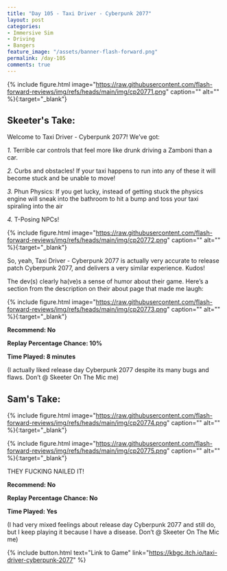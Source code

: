 ```yaml
---
title: "Day 105 - Taxi Driver - Cyberpunk 2077"
layout: post
categories:
- Immersive Sim
- Driving
- Bangers
feature_image: "/assets/banner-flash-forward.png"
permalink: /day-105
comments: true
---
```


{% include figure.html image="https://raw.githubusercontent.com/flash-forward-reviews/img/refs/heads/main/img/cp20771.png" caption="" alt="" %}{:target="_blank"}

## Skeeter's Take:

Welcome to Taxi Driver - Cyberpunk 2077! We’ve got: 

*1.* Terrible car controls that feel more like drunk driving a Zamboni than a car. 

*2.* Curbs and obstacles! If your taxi happens to run into any of these it will become stuck and be unable to move!

*3.* Phun Physics: If you get lucky, instead of getting stuck the physics engine will sneak into the bathroom to hit a bump and toss your taxi spiraling into the air

*4.* T-Posing NPCs!

{% include figure.html image="https://raw.githubusercontent.com/flash-forward-reviews/img/refs/heads/main/img/cp20772.png" caption="" alt="" %}{:target="_blank"}

So, yeah, Taxi Driver - Cyberpunk 2077 is actually very accurate to release patch Cyberpunk 2077, and delivers a very similar experience. Kudos! 

The dev(s) clearly ha(ve)s a sense of humor about their game. Here’s a section from the description on their about page that made me laugh: 

{% include figure.html image="https://raw.githubusercontent.com/flash-forward-reviews/img/refs/heads/main/img/cp20773.png" caption="" alt="" %}{:target="_blank"}

**Recommend: No**

**Replay Percentage Chance: 10%**

**Time Played: 8 minutes**

(I actually liked release day Cyberpunk 2077 despite its many bugs and flaws. Don’t @ Skeeter On The Mic me)

## Sam's Take:

{% include figure.html image="https://raw.githubusercontent.com/flash-forward-reviews/img/refs/heads/main/img/cp20774.png" caption="" alt="" %}{:target="_blank"}

{% include figure.html image="https://raw.githubusercontent.com/flash-forward-reviews/img/refs/heads/main/img/cp20775.png" caption="" alt="" %}{:target="_blank"}

THEY FUCKING NAILED IT!

**Recommend: No**

**Replay Percentage Chance: No**

**Time Played: Yes**

(I had very mixed feelings about release day Cyberpunk 2077 and still do, but I keep playing it because I have a disease. Don’t @ Skeeter On The Mic me)

{% include button.html text="Link to Game" link="https://kbgc.itch.io/taxi-driver-cyberpunk-2077" %}
